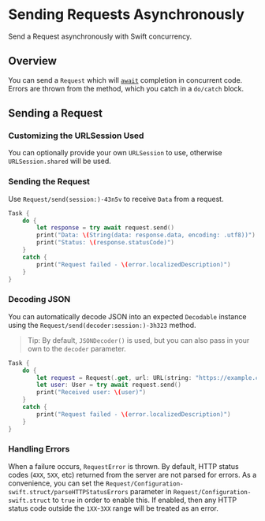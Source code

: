 # Sending Requests Asynchronously

Send a Request asynchronously with Swift concurrency.

## Overview

You can send a ``Request`` which will [`await`](https://docs.swift.org/swift-book/LanguageGuide/Concurrency.html) completion
in concurrent code. Errors are thrown from the method, which you catch in a `do/catch` block.

## Sending a Request

### Customizing the URLSession Used

You can optionally provide your own `URLSession` to use, otherwise `URLSession.shared` will be used.

### Sending the Request

Use ``Request/send(session:)-43n5v`` to receive `Data` from a request.

```swift
Task {
    do {
        let response = try await request.send()
        print("Data: \(String(data: response.data, encoding: .utf8))")
        print("Status: \(response.statusCode)")
    }
    catch {
        print("Request failed - \(error.localizedDescription)")
    }
}
```

### Decoding JSON

You can automatically decode JSON into an expected `Decodable` instance using the ``Request/send(decoder:session:)-3h323`` method.

> Tip: By default, `JSONDecoder()` is used, but you
can also pass in your own to the `decoder` parameter.

```swift
Task {
    do {
        let request = Request(.get, url: URL(string: "https://example.com")!)
        let user: User = try await request.send()
        print("Received user: \(user)")
    }
    catch {
        print("Request failed - \(error.localizedDescription)")
    }
}
```

### Handling Errors

When a failure occurs, ``RequestError`` is thrown. By default, HTTP status codes (`4XX`, `5XX`, etc) returned from the server are not parsed for errors. As a convenience, you can set the ``Request/Configuration-swift.struct/parseHTTPStatusErrors`` parameter in ``Request/Configuration-swift.struct`` to `true` in order to enable this. If enabled, then any HTTP status code outside the `1XX`-`3XX` range will be treated as an error.
